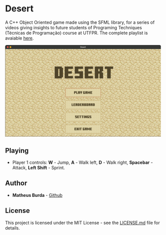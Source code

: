 # Desert

A C++ Object Oriented game made using the SFML library, for a series of videos giving insights to future students of Programing Techniques (Técnicas de Programação) course at UTFPR.
The complete playlist is avaiable [here](https://youtube.com/playlist?list=PLSPev71NbUEBIQlT2QCd-gN6l_mNVw1cJ).

![Desert](https://github.com/MatheusBurda/Desert/blob/master/assets/etc/Desert.gif)


## Playing

* Player 1 controls: **W** - Jump, **A** - Walk left, **D** - Walk right, **Spacebar** - Attack, **Left Shift** - Sprint.

## Author

* **Matheus Burda** - [Github](https://github.com/MatheusBurda)

## License

This project is licensed under the MIT License - see the [LICENSE.md](LICENSE.md) file for details.
